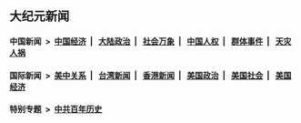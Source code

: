 ## 大纪元新闻

#### 中国新闻 &nbsp;>&nbsp; [中国经济](indexes/ncid283/README.md?06130045) &nbsp;| &nbsp; [大陆政治](indexes/ncid277/README.md?06130045) &nbsp;| &nbsp; [社会万象](indexes/ncid282/README.md?06130045) &nbsp;| &nbsp; [中国人权](indexes/ncid278/README.md?06130045) &nbsp;| &nbsp; [群体事件](indexes/ncid279/README.md?06130045) &nbsp;| &nbsp; [天灾人祸](indexes/ncid280/README.md?06130045)

#### 国际新闻 &nbsp;>&nbsp; [美中关系](indexes/nf1412576/README.md?06130045) &nbsp;| &nbsp; [台湾新闻](indexes/ncid1349361/README.md?06130045) &nbsp;| &nbsp; [香港新闻](indexes/ncid1349362/README.md?06130045) &nbsp;| &nbsp; [美国政治](indexes/ncid1078159/README.md?06130045) &nbsp;| &nbsp; [美国社会](indexes/ncid1078160/README.md?06130045) &nbsp;| &nbsp; [美国经济](indexes/ncid1078158/README.md?06130045)

#### 特别专题 &nbsp;>&nbsp; [中共百年历史](https://github.com/epoch-news/epoch-special/blob/master/README.md?06130045)  
